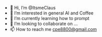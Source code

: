 - 👋 Hi, I’m @ItsmeClaus
- 👀 I’m interested in general AI and Coffee
- 🌱 I’m currently learning how to prompt 
- 💞️ I’m looking to collaborate on ...
- 📫 How to reach me cpe8800@gmail.com

<!---
ItsmeClaus/ItsmeClaus is a ✨ special ✨ repository because its `README.md` (this file) appears on your GitHub profile.
You can click the Preview link to take a look at your changes.
--->
